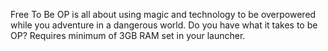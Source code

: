 Free To Be OP is all about using magic and technology to be overpowered while you adventure in a dangerous world.  Do you have what it takes to be OP?  Requires minimum of 3GB RAM set in your launcher.
